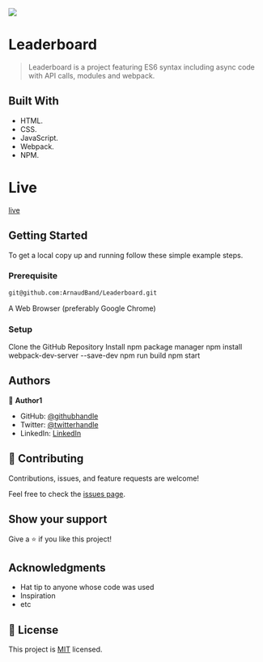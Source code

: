 ![](https://img.shields.io/badge/Microverse-blueviolet)

# Leaderboard

> Leaderboard is a project featuring ES6 syntax including async code with API calls, modules and webpack.


## Built With

- HTML.
- CSS.
- JavaScript.
- Webpack.
- NPM.

# Live

[live](https://arnaudband.github.io/Leaderboard/dist)


## Getting Started

To get a local copy up and running follow these simple example steps.

### Prerequisite

 ```bash
 git@github.com:ArnaudBand/Leaderboard.git
```

A Web Browser (preferably Google Chrome)

### Setup

Clone the GitHub Repository
Install npm package manager
npm install webpack-dev-server --save-dev
npm run build
npm start

## Authors

👤 **Author1**

- GitHub: [@githubhandle](https://github.com/B77748)
- Twitter: [@twitterhandle](https://twitter.com/@ba104781)
- LinkedIn: [LinkedIn](https://www.linkedin.com/in/arnaud-bandonkeye-893a2b228/)

## 🤝 Contributing

Contributions, issues, and feature requests are welcome!

Feel free to check the [issues page](../../issues/).

## Show your support

Give a ⭐️ if you like this project!

## Acknowledgments

- Hat tip to anyone whose code was used
- Inspiration
- etc

## 📝 License

This project is [MIT](https://choosealicense.com/licenses/mit/) licensed.

